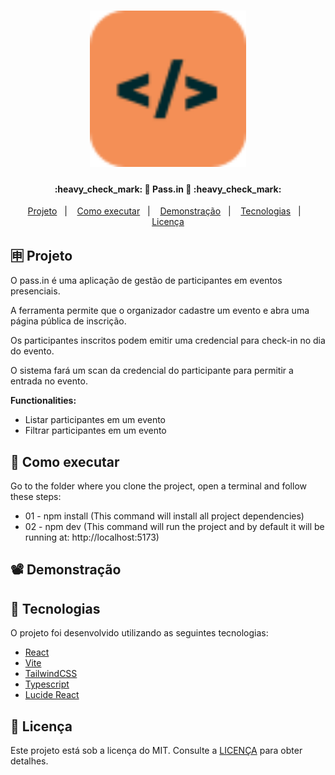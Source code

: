 <h1 align="center">
    <img alt="React na Prática Logo" title="#ReactNaPratica" src=".github/logo.svg" width="250px" />
</h1>

<h4 align="center"> 
	:heavy_check_mark: 🚀 Pass.in 🚀 :heavy_check_mark:
</h4>

<p align="center">
  <a href="#-projeto">Projeto</a>&nbsp;&nbsp;&nbsp;|&nbsp;&nbsp;&nbsp;
  <a href="#-como-executar">Como executar</a>&nbsp;&nbsp;&nbsp;|&nbsp;&nbsp;&nbsp;
  <a href="#%EF%B8%8F-demonstração">Demonstração</a>&nbsp;&nbsp;&nbsp;|&nbsp;&nbsp;&nbsp;
  <a href="#-tecnologias">Tecnologias</a>&nbsp;&nbsp;&nbsp;|&nbsp;&nbsp;&nbsp;
  <a href="#memo-licença">Licença</a>
</p>

## 🈸 Projeto

O pass.in é uma aplicação de gestão de participantes em eventos presenciais.

A ferramenta permite que o organizador cadastre um evento e abra uma página pública de inscrição.

Os participantes inscritos podem emitir uma credencial para check-in no dia do evento.

O sistema fará um scan da credencial do participante para permitir a entrada no evento.

<b>Functionalities:</b>
- Listar participantes em um evento
- Filtrar participantes em um evento

## 🔧 Como executar
Go to the folder where you clone the project, open a terminal and follow these steps:
- 01 - npm install (This command will install all project dependencies)
- 02 - npm dev (This command will run the project and by default it will be running at: http://localhost:5173)

## 📽️ Demonstração





## 🚀 Tecnologias

O projeto foi desenvolvido utilizando as seguintes tecnologias:

- [React](https://reactjs.org)
- [Vite](https://vitejs.dev)
- [TailwindCSS](https://tailwindcss.com)
- [Typescript](https://www.typescriptlang.org)
- [Lucide React](https://lucide.dev)

## :memo: Licença
Este projeto está sob a licença do MIT. Consulte a [LICENÇA](LICENSE) para obter detalhes.
